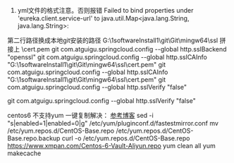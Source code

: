 1. yml文件的格式注意。否则报错
Failed to bind properties under 'eureka.client.service-url' 
to java.util.Map<java.lang.String, java.lang.String>:

第二行路径换成本地git安装的路径  G:\1softwareInstall1\git\Git\mingw64\ssl 拼接上 \cert.pem
git com.atguigu.springcloud.config --global http.sslBackend "openssl"
git com.atguigu.springcloud.config --global http.sslCAInfo "G:\1softwareInstall1\git\Git\mingw64\ssl\cert.pem"
git com.atguigu.springcloud.config --global http.sslCAInfo "G:\1softwareInstall1\git\Git\mingw64\ssl\cert.pem"
git com.atguigu.springcloud.config --global http.sslVerify "false"

git com.atguigu.springcloud.config --global http.sslVerify "false"

centos6 不支持yum 一键复制解决：
[参考博客](https://www.xmpan.com/944.html)
sed -i "s|enabled=1|enabled=0|g" /etc/yum/pluginconf.d/fastestmirror.conf
mv /etc/yum.repos.d/CentOS-Base.repo /etc/yum.repos.d/CentOS-Base.repo.backup
curl -o /etc/yum.repos.d/CentOS-Base.repo https://www.xmpan.com/Centos-6-Vault-Aliyun.repo
yum clean all
yum makecache
